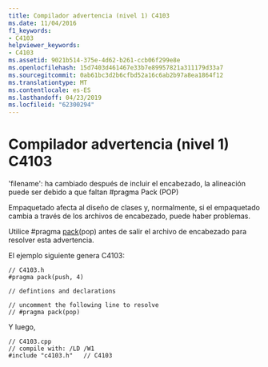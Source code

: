```yaml
---
title: Compilador advertencia (nivel 1) C4103
ms.date: 11/04/2016
f1_keywords:
- C4103
helpviewer_keywords:
- C4103
ms.assetid: 9021b514-375e-4d62-b261-ccb06f299e8e
ms.openlocfilehash: 15d7403d461467e33b7e89957821a311179d33a7
ms.sourcegitcommit: 0ab61bc3d2b6cfbd52a16c6ab2b97a8ea1864f12
ms.translationtype: MT
ms.contentlocale: es-ES
ms.lasthandoff: 04/23/2019
ms.locfileid: "62300294"
---
```

# <a name="compiler-warning-level-1-c4103"></a>Compilador advertencia (nivel 1) C4103

'filename': ha cambiado después de incluir el encabezado, la alineación puede ser debido a que faltan #pragma Pack (POP)

Empaquetado afecta al diseño de clases y, normalmente, si el empaquetado cambia a través de los archivos de encabezado, puede haber problemas.

Utilice #pragma [pack](../../preprocessor/pack.md)(pop) antes de salir el archivo de encabezado para resolver esta advertencia.

El ejemplo siguiente genera C4103:

```
// C4103.h
#pragma pack(push, 4)

// defintions and declarations

// uncomment the following line to resolve
// #pragma pack(pop)
```

Y luego,

```
// C4103.cpp
// compile with: /LD /W1
#include "c4103.h"   // C4103
```